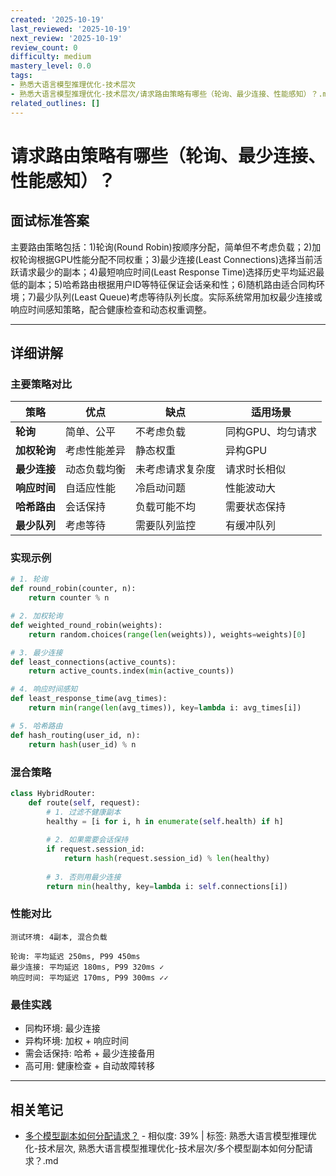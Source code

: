 ```yaml
---
created: '2025-10-19'
last_reviewed: '2025-10-19'
next_review: '2025-10-19'
review_count: 0
difficulty: medium
mastery_level: 0.0
tags:
- 熟悉大语言模型推理优化-技术层次
- 熟悉大语言模型推理优化-技术层次/请求路由策略有哪些（轮询、最少连接、性能感知）？.md
related_outlines: []
---
```


# 请求路由策略有哪些（轮询、最少连接、性能感知）？

## 面试标准答案

主要路由策略包括：1)轮询(Round Robin)按顺序分配，简单但不考虑负载；2)加权轮询根据GPU性能分配不同权重；3)最少连接(Least Connections)选择当前活跃请求最少的副本；4)最短响应时间(Least Response Time)选择历史平均延迟最低的副本；5)哈希路由根据用户ID等特征保证会话亲和性；6)随机路由适合同构环境；7)最少队列(Least Queue)考虑等待队列长度。实际系统常用加权最少连接或响应时间感知策略，配合健康检查和动态权重调整。

---

## 详细讲解

### 主要策略对比

| 策略         | 优点         | 缺点             | 适用场景          |
| ------------ | ------------ | ---------------- | ----------------- |
| **轮询**     | 简单、公平   | 不考虑负载       | 同构GPU、均匀请求 |
| **加权轮询** | 考虑性能差异 | 静态权重         | 异构GPU           |
| **最少连接** | 动态负载均衡 | 未考虑请求复杂度 | 请求时长相似      |
| **响应时间** | 自适应性能   | 冷启动问题       | 性能波动大        |
| **哈希路由** | 会话保持     | 负载可能不均     | 需要状态保持      |
| **最少队列** | 考虑等待     | 需要队列监控     | 有缓冲队列        |

### 实现示例

```python
# 1. 轮询
def round_robin(counter, n):
    return counter % n

# 2. 加权轮询  
def weighted_round_robin(weights):
    return random.choices(range(len(weights)), weights=weights)[0]

# 3. 最少连接
def least_connections(active_counts):
    return active_counts.index(min(active_counts))

# 4. 响应时间感知
def least_response_time(avg_times):
    return min(range(len(avg_times)), key=lambda i: avg_times[i])

# 5. 哈希路由
def hash_routing(user_id, n):
    return hash(user_id) % n
```

### 混合策略

```python
class HybridRouter:
    def route(self, request):
        # 1. 过滤不健康副本
        healthy = [i for i, h in enumerate(self.health) if h]
        
        # 2. 如果需要会话保持
        if request.session_id:
            return hash(request.session_id) % len(healthy)
        
        # 3. 否则用最少连接
        return min(healthy, key=lambda i: self.connections[i])
```

### 性能对比

```
测试环境: 4副本, 混合负载

轮询: 平均延迟 250ms, P99 450ms
最少连接: 平均延迟 180ms, P99 320ms ✓
响应时间: 平均延迟 170ms, P99 300ms ✓✓
```

### 最佳实践

- 同构环境: 最少连接
- 异构环境: 加权 + 响应时间
- 需会话保持: 哈希 + 最少连接备用
- 高可用: 健康检查 + 自动故障转移


---

## 相关笔记
<!-- 自动生成 -->

- [多个模型副本如何分配请求？](notes/熟悉大语言模型推理优化-技术层次/多个模型副本如何分配请求？.md) - 相似度: 39% | 标签: 熟悉大语言模型推理优化-技术层次, 熟悉大语言模型推理优化-技术层次/多个模型副本如何分配请求？.md

